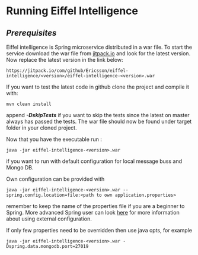 # Running Eiffel Intelligence

## _Prerequisites_

Eiffel intelligence is Spring microservice distributed in a war file. To start 
the service download the war file from 
[jitpack.io](https://jitpack.io/#Ericsson/eiffel-intelligence) and look for the 
latest version. Now replace the latest version in the link below:

    https://jitpack.io/com/github/Ericsson/eiffel-intelligence/<version>/eiffel-intelligence-<version>.war

If you want to test the latest code in github clone the project and compile it 
with:

    mvn clean install

append **_-DskipTests_** if you want to skip the tests since the latest on 
master always has passed the tests. The war file should now be found under 
target folder in your cloned project.

Now that you have the executable run :

    java -jar eiffel-intelligence-<version>.war

if you want to run with default configuration for local message buss and 
Mongo DB.

Own configuration can be provided with 

    java -jar eiffel-intelligence-<version>.war --spring.config.location=file:<path to own application.properties>

remember to keep the name of the properties file if you are a beginner to 
Spring. More advanced Spring user can look [here](https://docs.spring.io/spring-boot/docs/current/reference/html/boot-features-external-config.html) 
for more information about using external configuration.

If only few properties need to be overridden then use java opts, for example

    java -jar eiffel-intelligence-<version>.war -Dspring.data.mongodb.port=27019
